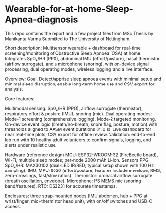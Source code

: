 # Wearable-for-at-home-Sleep-Apnea-diagnosis

This repo contains the report and a few project files from
MSc Thesis by Manikanta Varma
Submitted to The University of Nottingham.

Short description:  Multisensor wearable + dashboard for real-time screening/monitoring of Obstructive Sleep Apnoea (OSA) at home. Integrates SpO₂/HR (PPG), abdominal IMU (effort/posture), nasal thermistor (airflow surrogate), and a microphone (snoring), with on-device signal processing, dual operating modes, wireless logging, and a live interface.

Overview:
Goal. Detect/apprise sleep apnoea events with minimal setup and minimal sleep disruption; enable long-term home use and CSV export for analysis.

Core features:

Multimodal sensing: SpO₂/HR (PPG), airflow surrogate (thermistor), respiratory effort & posture (IMU), snoring (mic).
Dual operating modes:
Mode-1 screening (comprehensive logging).
Mode-2 targeted monitoring.
On-device event logic (breath/no-breath, snore flag, posture, motion) with thresholds aligned to AASM event durations (≥10 s).
Live dashboard for near real-time plots; CSV export for offline review.
Validation: end-to-end lab run with 10 healthy adult volunteers to confirm signals, logging, and alerts under realistic use.

Hardware (reference design)
MCU: ESP32-WROOM-32 (FireBeetle board), Wi-Fi, multiple sleep modes; per-node 2000 mAh Li-ion.
Sensors
PPG SpO₂/HR: MAX30102 (dual-LED IR/RED; typical setup shown with 100 Hz sampling).
IMU: MPU-6050 (effort/posture; features include envelope, RMS, zero-crossings, fast/slow ratios).
Thermistor: oronasal airflow surrogate (breath oscillation, envelope).
Microphone: I²S MEMS mic (snoring band/features).
RTC: DS3231 for accurate timestamps.

Enclosures: three strap-mounted nodes (IMU abdomen, hub + PPG at wrist/finger, mic+thermistor head unit), with on/off switches and USB-C access.
